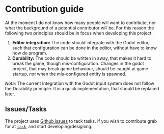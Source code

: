 # Contribution guide

At the moment I do not know how many people will want to contribute, nor what the background of a potential contributor will
be.
For this reason the following two principles should be in focus when developing this project.

1. **Editor integration:** The code should integrate with the Godot editor, such that configuration can be done in the
   editor, without have to know how do program.
2. **Durability:**
   The code should be written in away, that makes it hard to break the game, though mis-configuration.
   Changes in the godot project, that may break game behaviour, should be caught at game startup, *not* when the
   mis-configured entity is spawned.

*Note*: The current integration with the Godot input system does not follow the Durability principle.
It is a quick implementation, that should be replaced later.

## Issues/Tasks

The project uses [Github issues](https://github.com/MillstoneCommunity/BasicShmup/issues) to tack tasks.
If you wish to contribute grab for at [`task`](https://github.com/MillstoneCommunity/BasicShmup/issues?q=is%3Aissue%20state%3Aopen%20type%3ATask), and start developing/designing.
